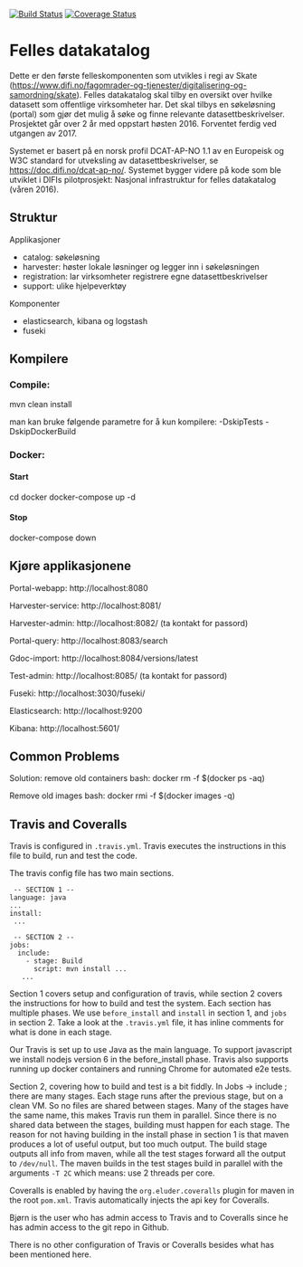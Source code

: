 [![Build Status](https://travis-ci.org/Altinn/fdk.svg?branch=master)](https://travis-ci.org/Altinn/fdk) 
[![Coverage Status](https://coveralls.io/repos/github/Altinn/fdk/badge.svg?branch=master)](https://coveralls.io/github/Altinn/fdk?branch=master)

# Felles datakatalog

Dette er den første felleskomponenten som utvikles i regi av 
Skate (https://www.difi.no/fagomrader-og-tjenester/digitalisering-og-samordning/skate). 
Felles datakatalog skal tilby en oversikt over hvilke datasett som offentlige
virksomheter har. Det skal tilbys en søkeløsning (portal) som gjør det mulig å 
søke og finne relevante datasettbeskrivelser. Prosjektet går over 2 år med 
oppstart høsten 2016. Forventet ferdig ved utgangen av 2017. 

Systemet er basert på en norsk profil DCAT-AP-NO 1.1 av en Europeisk og W3C standard
for utveksling av datasettbeskrivelser, se https://doc.difi.no/dcat-ap-no/. 
Systemet bygger videre på kode som ble utviklet i DIFIs pilotprosjekt: 
Nasjonal infrastruktur for felles datakatalog (våren 2016). 

## Struktur

Applikasjoner

* catalog: søkeløsning 
* harvester: høster lokale løsninger og legger inn i søkeløsningen
* registration: lar virksomheter registrere egne datasettbeskrivelser
* support: ulike hjelpeverktøy

Komponenter

* elasticsearch, kibana og logstash
* fuseki

## Kompilere
### Compile:
mvn clean install
 
man kan bruke følgende parametre for å kun kompilere: -DskipTests -DskipDockerBuild 

### Docker:
#### Start
cd docker
docker-compose up -d

#### Stop
docker-compose down


## Kjøre applikasjonene 

Portal-webapp:
http://localhost:8080

Harvester-service: 
http://localhost:8081/

Harvester-admin:
http://localhost:8082/
(ta kontakt for passord)

Portal-query:
http://localhost:8083/search

Gdoc-import:
http://localhost:8084/versions/latest

Test-admin:
http://localhost:8085/
(ta kontakt for passord)

Fuseki:
http://localhost:3030/fuseki/

Elasticsearch:
http://localhost:9200

Kibana:
http://localhost:5601/


## Common Problems

Solution: remove old containers
bash: docker rm -f $(docker ps -aq)

Remove old images
bash: docker rmi -f $(docker images -q)


## Travis and Coveralls

Travis is configured in `.travis.yml`. Travis executes the instructions in this file to build, 
run and test the code.

The travis config file has two main sections.

```$yml
 -- SECTION 1 --
language: java
...
install:
 ...

 -- SECTION 2 --
jobs:
  include:
    - stage: Build
      script: mvn install ...
   ...

```

Section 1 covers setup and configuration of travis, while section 2 covers the 
instructions for how to build and test the system. Each section has multiple phases. We use 
`before_install` and `install` in section 1, and `jobs` in section 2. Take a look at the `.travis.yml` file, 
it has inline comments for what is done in each stage.

Our Travis is set up to use Java as the main language. To support javascript we install nodejs 
version 6 in the before_install phase. Travis also supports running up docker containers and running
Chrome for automated e2e tests.

Section 2, covering how to build and test is a bit fiddly. In Jobs -> include ; there 
are many stages. Each stage runs after the previous stage, but on a clean VM. So no files are shared
between stages. Many of the stages have the same name, this makes Travis run them in parallel.
Since there is no shared data between the stages, building must happen for each stage. The reason 
for not having building in the install phase in section 1 is that maven produces a lot of useful output,
but too much output. The build stage outputs all info from maven, while all the test stages forward 
all the output to `/dev/null`. The maven builds in the test stages build in parallel with the arguments
`-T 2C` which means: use 2 threads per core. 

Coveralls is enabled by having the `org.eluder.coveralls` plugin for maven in the root `pom.xml`. 
Travis automatically injects the api key for Coveralls. 

Bjørn is the user who has admin access to Travis and to Coveralls since he has admin access to the git 
repo in Github.

There is no other configuration of Travis or Coveralls besides what has been mentioned here.


 
